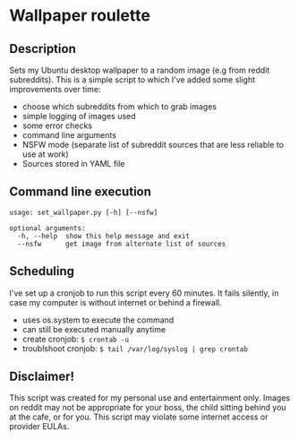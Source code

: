 # Wallpaper roulette


## Description
Sets my Ubuntu desktop wallpaper to a random image (e.g from reddit
subreddits). This is a simple script to which I've added some slight 
improvements over time: 
  - choose which subreddits from which to grab images
  - simple logging of images used
  - some error checks
  - command line arguments
  - NSFW mode (separate list of subreddit sources that are less reliable to use
    at work)
  - Sources stored in YAML file

## Command line execution

```
usage: set_wallpaper.py [-h] [--nsfw]

optional arguments:
  -h, --help  show this help message and exit
  --nsfw      get image from alternate list of sources
```

## Scheduling

I've set up a cronjob to run this script every 60 minutes. It fails silently,
in case my computer is without internet or behind a firewall. 

 * uses os.system to execute the command
 * can still be executed manually anytime
 * create cronjob: `$ crontab -u`
 * troublshoot cronjob: `$ tail /var/log/syslog | grep crontab`


## Disclaimer!

 This script was created for my personal use and entertainment only. 
 Images on reddit may not be appropriate for your boss, the child 
 sitting behind you at the cafe, or for you. This script may violate 
 some internet access or provider EULAs. 

